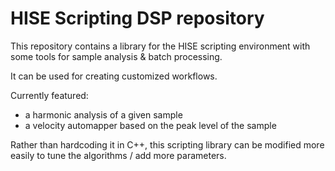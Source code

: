 # HISE Scripting DSP repository

This repository contains a library for the HISE scripting environment with some tools for sample analysis & batch processing.

It can be used for creating customized workflows.

Currently featured:

- a harmonic analysis of a given sample
- a velocity automapper based on the peak level of the sample

Rather than hardcoding it in C++, this scripting library can be modified more easily to tune the algorithms / add more parameters.
